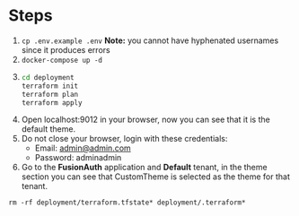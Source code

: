 # Steps

1. `cp .env.example .env`
   **Note:** you cannot have hyphenated usernames since it produces errors
2. `docker-compose up -d`
3. ```cmd
   cd deployment
   terraform init
   terraform plan
   terraform apply
   ```
4. Open localhost:9012 in your browser, now you can see that it is the default theme.
5. Do not close your browser, login with these credentials:
   - Email: admin@admin.com
   - Password: adminadmin
6. Go to the **FusionAuth** application and **Default** tenant, in the theme section you can see that CustomTheme is selected as the theme for that tenant.

`rm -rf deployment/terraform.tfstate* deployment/.terraform*`
